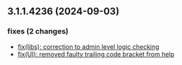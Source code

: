 ## 3.1.1.4236 (2024-09-03)

### fixes (2 changes)

- [fix(libs): correction to admin level logic checking](https://lab.quickbox.io/QuickBox/development/v3-development/-/commit/23c9a5837392353ed9b56c646aca73dfc7368e57)
- [fix(UI): removed faulty trailing code bracket from help](https://lab.quickbox.io/QuickBox/development/v3-development/-/commit/46e9e827b242548b8acbe9bc39b84212422755b8)
